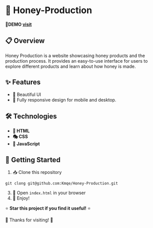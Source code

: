 # 🚀 Honey-Production
🔗**DEMO [visit](link)**

## 📋 Overview
Honey Production is a website showcasing honey products and the production process. It provides an easy-to-use interface for users to explore different products and learn about how honey is made.

## ✨ Features
- 🎨 Beautiful UI 
- 📱 Fully responsive design for mobile and desktop.

## 🛠️ Technologies
- **📄 HTML**
- **🎭 CSS**
- **🧩 JavaScript**

## 🏁 Getting Started
1. 📥 Clone this repository
```
git clong git@github.com:Kmqe/Honey-Production.git
```
3. 📂 Open `index.html` in your browser
4. 🎉 Enjoy!



⭐ **Star this project if you find it useful!** ⭐

🙏 Thanks for visiting! 🙏
